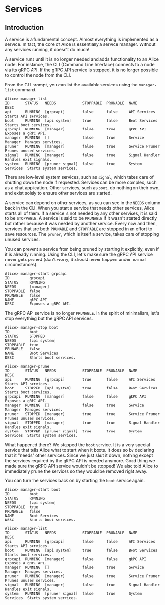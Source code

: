 # Services

## Introduction

A service is a fundamental concept. Almost everything is implemented as a
service. In fact, the core of Alice is essentially a service manager. Without
any services running, it doesn't do much!

A service runs until it is no longer needed and adds functionality to an Alice
node. For instance, the CLI (Command Line Interface) connects to a node via its
gRPC API. If the gRPC API service is stopped, it is no longer possible to
control the node from the CLI.

From the CLI prompt, you can list the available services using the
`manager-list` command.

```
Alice> manager-list
ID       STATUS   NEEDS            STOPPABLE  PRUNABLE  NAME             DESC
api      RUNNING  [grpcapi]        false      false     API Services     Starts API services.
boot     RUNNING  [api system]     true       false     Boot Services    Starts boot services.
grpcapi  RUNNING  [manager]        false      true      gRPC API         Exposes a gRPC API.
manager  RUNNING  []               false      true      Service Manager  Manages services.
pruner   RUNNING  [manager]        false      true      Service Pruner   Prunes unused services.
signal   RUNNING  [manager]        false      true      Signal Handler   Handles exit signals.
system   RUNNING  [pruner signal]  false      true      System Services  Starts system services.
```

There are low-level system services, such as `signal`, which takes care of
shutting down the node if requested. Services can be more complex, such as
a chat application. Other services, such as `boot`, do nothing on their own,
and exist solely to ensure other services are started.

A service can depend on other services, as you can see in the `NEEDS` column
back in the CLI. When you start a service that needs other services, Alice
starts all of them. If a service is not needed by any other services, it is
said to be `STOPPABLE`. A service is said to be `PRUNABLE` if it wasn't
started directly but rather because it was needed by another service. Every
now and then, services that are both `PRUNABLE` and `STOPPABLE` are stopped
in an effort to save resources. The `pruner`, which is itself a service,
takes care of stopping unused services.

You can prevent a service from being pruned by starting it explicitly, even
if it is already running. Using the CLI, let's make sure the gRPC API service
never gets pruned (don't worry, it should never happen under normal
circumstances).

```
Alice> manager-start grpcapi
ID         grpcapi
STATUS     RUNNING
NEEDS      [manager]
STOPPABLE  false
PRUNABLE   false
NAME       gRPC API
DESC       Exposes a gRPC API.
```

The gRPC API service is no longer `PRUNABLE`. In the spirit of minimalism,
let's stop everything but the gRPC API services.

```
Alice> manager-stop boot
ID         boot
STATUS     STOPPED
NEEDS      [api system]
STOPPABLE  true
PRUNABLE   false
NAME       Boot Services
DESC       Starts boot services.

Alice> manager-prune
ID       STATUS   NEEDS            STOPPABLE  PRUNABLE  NAME             DESC
api      RUNNING  [grpcapi]        true       false     API Services     Starts API services.
boot     STOPPED  [api system]     true       false     Boot Services    Starts boot services.
grpcapi  RUNNING  [manager]        false      false     gRPC API         Exposes a gRPC API.
manager  RUNNING  []               false      true      Service Manager  Manages services.
pruner   STOPPED  [manager]        true       true      Service Pruner   Prunes unused services.
signal   STOPPED  [manager]        true       true      Signal Handler   Handles exit signals.
system   STOPPED  [pruner signal]  true       true      System Services  Starts system services.
```

What happened there? We stopped the `boot` service. It is a very special
service that tells Alice what to start when it boots. It does so by declaring
that it "needs" other services. Since we just shut it down, nothing except the
services required by the gRPC API is needed anymore. Good thing we made sure
the gRPC API service wouldn't be stopped! We also told Alice to immediately
prune the services so they would be removed right away.

You can turn the services back on by starting the `boot` service again.

```
Alice> manager-start boot
ID         boot
STATUS     RUNNING
NEEDS      [api system]
STOPPABLE  true
PRUNABLE   false
NAME       Boot Services
DESC       Starts boot services.

Alice> manager-list
ID       STATUS   NEEDS            STOPPABLE  PRUNABLE  NAME             DESC
api      RUNNING  [grpcapi]        false      false     API Services     Starts API services.
boot     RUNNING  [api system]     true       false     Boot Services    Starts boot services.
grpcapi  RUNNING  [manager]        false      false     gRPC API         Exposes a gRPC API.
manager  RUNNING  []               false      true      Service Manager  Manages services.
pruner   RUNNING  [manager]        false      true      Service Pruner   Prunes unused services.
signal   RUNNING  [manager]        false      true      Signal Handler   Handles exit signals.
system   RUNNING  [pruner signal]  false      true      System Services  Starts system services.
```
